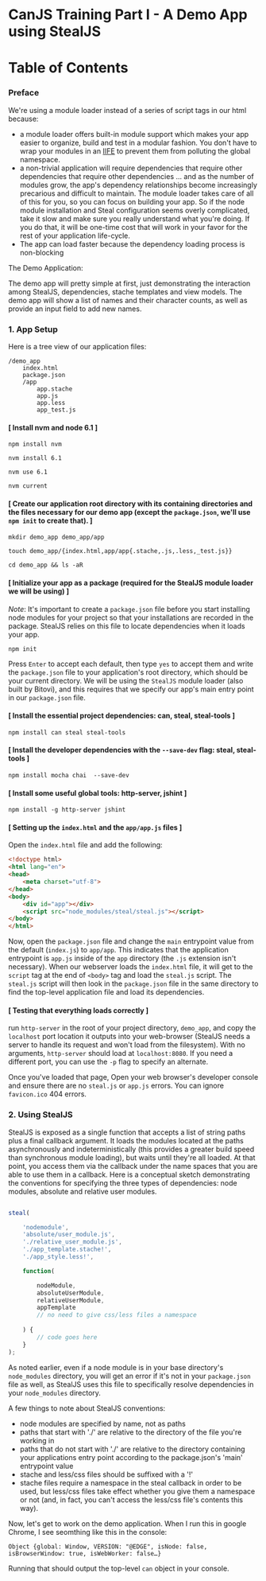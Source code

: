 # CanJS Training Part I - A Demo App using StealJS

# Table of Contents

### Preface

We're using a module loader instead of a series of script tags in our html because:

- a module loader offers built-in module support which makes your app easier to organize, build and test in a modular fashion.  You don't have to wrap your modules in an [IIFE](https://en.wikipedia.org/wiki/Immediately-invoked_function_expression) to prevent them from polluting the global namespace. 
- a non-trivial application will require dependencies that require other dependencies that require other dependencies ... and as the number of modules grow, the app's dependency relationships become increasingly precarious and difficult to maintain. The module loader takes care of all of this for you, so you can focus on building your app. So if the node module installation and Steal configuration seems overly complicated, take it slow and make sure you really understand what you're doing.  If you do that, it will be one-time cost that will work in your favor for the rest of your application life-cycle. 
- The app can load faster because the dependency loading process is non-blocking 

The Demo Application:

The demo app will pretty simple at first, just demonstrating the interaction among StealJS, dependencies, stache templates and view models. The demo app will show a list of names and their character counts, as well as provide an input field to add new names. 

### 1. App Setup 

Here is a tree view of our application files:

````
/demo_app
    index.html
    package.json
    /app
        app.stache
        app.js
        app.less
        app_test.js
````

#### [ Install nvm and node 6.1 ]

`npm install nvm`

`nvm install 6.1`

`nvm use 6.1`

`nvm current`

#### [ Create our application root directory with its containing directories and the files necessary for our demo app (except the `package.json`, we'll use `npm init` to create that). ]

`mkdir demo_app demo_app/app`

`touch demo_app/{index.html,app/app{.stache,.js,.less,_test.js}}`

`cd demo_app && ls -aR`

#### [ Initialize your app as a package (required for the StealJS module loader we will be using) ] 

*Note*: It's important to create a `package.json` file before you start installing node modules for your project so that your installations are recorded in the package. StealJS relies on this file to locate dependencies when it loads your app.    

`npm init`

Press `Enter` to accept each default, then type `yes` to accept them and write the `package.json` file to your application's root directory, which should be your current directory. We will be using the `StealJS` module loader (also built by Bitovi), and this requires that we specify our app's main entry point in our `package.json` file.

#### [ Install the essential project dependencies: can, steal, steal-tools ]

`npm install can steal steal-tools`

#### [ Install the developer dependencies with the `--save-dev` flag: steal, steal-tools ]

`npm install mocha chai  --save-dev`

#### [ Install some useful global tools: http-server, jshint ]  

`npm install -g http-server jshint`

#### [ Setting up the `index.html` and the `app/app.js` files ]

Open the `index.html` file and add the following:

````html
<!doctype html>
<html lang="en">
<head>
    <meta charset="utf-8">
</head>
<body>
    <div id="app"></div>
    <script src="node_modules/steal/steal.js"></script>
</body>
</html>
````

Now, open the `package.json` file and change the `main` entrypoint value from the default (`index.js`) to `app/app`. This indicates that the application entrypoint is `app.js` inside of the `app` directory (the `.js` extension isn't necessary). When our webserver loads the `index.html` file, it will get to the `script` tag at the end of `<body>` tag and load the `steal.js` script.  The `steal.js` script will then look in the `package.json` file in the same directory to find the top-level application file and load its dependencies.

#### [ Testing that everything loads correctly ]

run `http-server` in the root of your project directory, `demo_app`, and copy the `localhost` port location it outputs into your web-browser (StealJS needs a server to handle its request and won't load from the filesystem).  With no arguments, `http-server` should load at `localhost:8080`. If you need a different port, you can use the `-p` flag to specify an alternate.

Once you've loaded that page, Open your web browser's developer console and ensure there are no `steal.js` or `app.js` errors. You can ignore `favicon.ico` 404 errors.

### 2. Using StealJS 

StealJS is exposed as a single function that accepts a list of string paths plus a final callback argument. It loads the modules located at the paths asynchronously and indeterministically (this provides a greater build speed than synchronous module loading), but waits until they're all loaded.  At that point, you access them via the callback under the name spaces that you are able to  use them in a callback.  Here is a conceptual sketch demonstrating the conventions for specifying the three types of dependencies: node modules, absolute and relative user modules.

````javascript

steal(

    'nodemodule',
    'absolute/user_module.js',
    './relative_user_module.js',
    './app_template.stache!',
    './app_style.less!',

    function(

        nodeModule,
        absoluteUserModule,
        relativeUserModule,
        appTemplate
        // no need to give css/less files a namespace  
        
    ) {
        // code goes here
    }
);

````

As noted earlier, even if a node module is in your base directory's `node_modules` directory, you will get an error if it's not in your `package.json` file as well, as StealJS uses this file to specifically resolve dependencies in your `node_modules` directory.

A few things to note about StealJS conventions:

+ node modules are specified by name, not as paths 
+ paths that start with './' are relative to the directory of the file you're working in
+ paths that do not start with './' are relative to the directory containing your applications entry point according to the package.json's 'main' entrypoint value
+ stache and less/css files should be suffixed with a '!'
+ stache files require a namespace in the steal callback in order to be used, but less/css files take effect whether you give them a namespace or not (and, in fact, you can't access the less/css file's contents this way).

Now, let's get to work on the demo application.
When I run this in google Chrome, I see seomthing like this in the console:

````
Object {global: Window, VERSION: "@EDGE", isNode: false, isBrowserWindow: true, isWebWorker: false…}  
````

Running that should output the top-level `can` object in your console.
